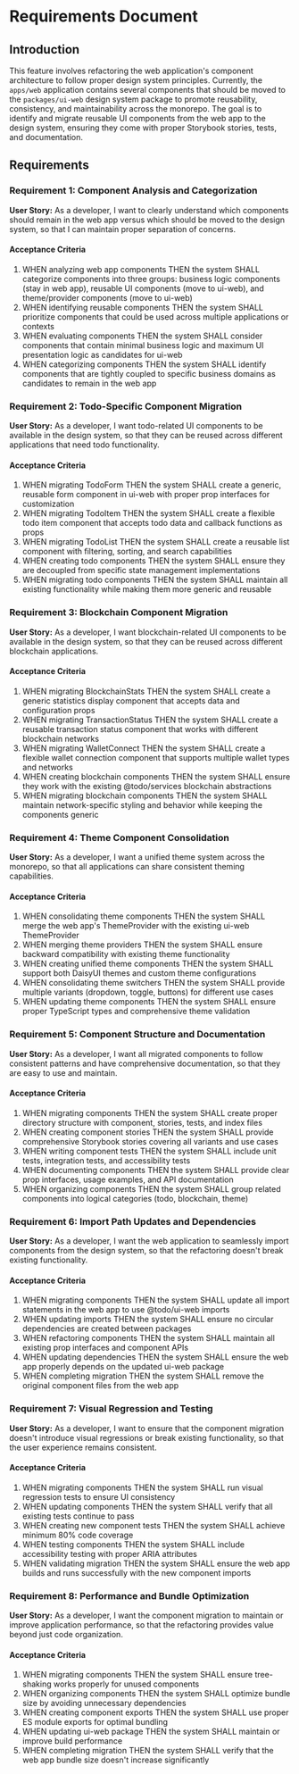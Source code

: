 # Requirements Document

## Introduction

This feature involves refactoring the web application's component architecture to follow proper design system principles. Currently, the `apps/web` application contains several components that should be moved to the `packages/ui-web` design system package to promote reusability, consistency, and maintainability across the monorepo. The goal is to identify and migrate reusable UI components from the web app to the design system, ensuring they come with proper Storybook stories, tests, and documentation.

## Requirements

### Requirement 1: Component Analysis and Categorization

**User Story:** As a developer, I want to clearly understand which components should remain in the web app versus which should be moved to the design system, so that I can maintain proper separation of concerns.

#### Acceptance Criteria

1. WHEN analyzing web app components THEN the system SHALL categorize components into three groups: business logic components (stay in web app), reusable UI components (move to ui-web), and theme/provider components (move to ui-web)
2. WHEN identifying reusable components THEN the system SHALL prioritize components that could be used across multiple applications or contexts
3. WHEN evaluating components THEN the system SHALL consider components that contain minimal business logic and maximum UI presentation logic as candidates for ui-web
4. WHEN categorizing components THEN the system SHALL identify components that are tightly coupled to specific business domains as candidates to remain in the web app

### Requirement 2: Todo-Specific Component Migration

**User Story:** As a developer, I want todo-related UI components to be available in the design system, so that they can be reused across different applications that need todo functionality.

#### Acceptance Criteria

1. WHEN migrating TodoForm THEN the system SHALL create a generic, reusable form component in ui-web with proper prop interfaces for customization
2. WHEN migrating TodoItem THEN the system SHALL create a flexible todo item component that accepts todo data and callback functions as props
3. WHEN migrating TodoList THEN the system SHALL create a reusable list component with filtering, sorting, and search capabilities
4. WHEN creating todo components THEN the system SHALL ensure they are decoupled from specific state management implementations
5. WHEN migrating todo components THEN the system SHALL maintain all existing functionality while making them more generic and reusable

### Requirement 3: Blockchain Component Migration

**User Story:** As a developer, I want blockchain-related UI components to be available in the design system, so that they can be reused across different blockchain applications.

#### Acceptance Criteria

1. WHEN migrating BlockchainStats THEN the system SHALL create a generic statistics display component that accepts data and configuration props
2. WHEN migrating TransactionStatus THEN the system SHALL create a reusable transaction status component that works with different blockchain networks
3. WHEN migrating WalletConnect THEN the system SHALL create a flexible wallet connection component that supports multiple wallet types and networks
4. WHEN creating blockchain components THEN the system SHALL ensure they work with the existing @todo/services blockchain abstractions
5. WHEN migrating blockchain components THEN the system SHALL maintain network-specific styling and behavior while keeping the components generic

### Requirement 4: Theme Component Consolidation

**User Story:** As a developer, I want a unified theme system across the monorepo, so that all applications can share consistent theming capabilities.

#### Acceptance Criteria

1. WHEN consolidating theme components THEN the system SHALL merge the web app's ThemeProvider with the existing ui-web ThemeProvider
2. WHEN merging theme providers THEN the system SHALL ensure backward compatibility with existing theme functionality
3. WHEN creating unified theme components THEN the system SHALL support both DaisyUI themes and custom theme configurations
4. WHEN consolidating theme switchers THEN the system SHALL provide multiple variants (dropdown, toggle, buttons) for different use cases
5. WHEN updating theme components THEN the system SHALL ensure proper TypeScript types and comprehensive theme validation

### Requirement 5: Component Structure and Documentation

**User Story:** As a developer, I want all migrated components to follow consistent patterns and have comprehensive documentation, so that they are easy to use and maintain.

#### Acceptance Criteria

1. WHEN migrating components THEN the system SHALL create proper directory structure with component, stories, tests, and index files
2. WHEN creating component stories THEN the system SHALL provide comprehensive Storybook stories covering all variants and use cases
3. WHEN writing component tests THEN the system SHALL include unit tests, integration tests, and accessibility tests
4. WHEN documenting components THEN the system SHALL provide clear prop interfaces, usage examples, and API documentation
5. WHEN organizing components THEN the system SHALL group related components into logical categories (todo, blockchain, theme)

### Requirement 6: Import Path Updates and Dependencies

**User Story:** As a developer, I want the web application to seamlessly import components from the design system, so that the refactoring doesn't break existing functionality.

#### Acceptance Criteria

1. WHEN migrating components THEN the system SHALL update all import statements in the web app to use @todo/ui-web imports
2. WHEN updating imports THEN the system SHALL ensure no circular dependencies are created between packages
3. WHEN refactoring components THEN the system SHALL maintain all existing prop interfaces and component APIs
4. WHEN updating dependencies THEN the system SHALL ensure the web app properly depends on the updated ui-web package
5. WHEN completing migration THEN the system SHALL remove the original component files from the web app

### Requirement 7: Visual Regression and Testing

**User Story:** As a developer, I want to ensure that the component migration doesn't introduce visual regressions or break existing functionality, so that the user experience remains consistent.

#### Acceptance Criteria

1. WHEN migrating components THEN the system SHALL run visual regression tests to ensure UI consistency
2. WHEN updating components THEN the system SHALL verify that all existing tests continue to pass
3. WHEN creating new component tests THEN the system SHALL achieve minimum 80% code coverage
4. WHEN testing components THEN the system SHALL include accessibility testing with proper ARIA attributes
5. WHEN validating migration THEN the system SHALL ensure the web app builds and runs successfully with the new component imports

### Requirement 8: Performance and Bundle Optimization

**User Story:** As a developer, I want the component migration to maintain or improve application performance, so that the refactoring provides value beyond just code organization.

#### Acceptance Criteria

1. WHEN migrating components THEN the system SHALL ensure tree-shaking works properly for unused components
2. WHEN organizing components THEN the system SHALL optimize bundle size by avoiding unnecessary dependencies
3. WHEN creating component exports THEN the system SHALL use proper ES module exports for optimal bundling
4. WHEN updating ui-web package THEN the system SHALL maintain or improve build performance
5. WHEN completing migration THEN the system SHALL verify that the web app bundle size doesn't increase significantly
